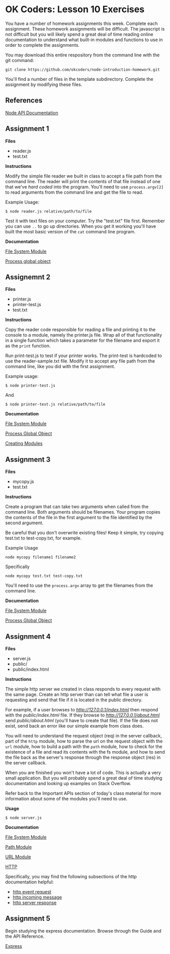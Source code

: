 OK Coders: Lesson 10 Exercises
==============================

You have a number of homework assignments this week. Complete each assignment. These homework assignments will be difficult. The javascript is not difficult but you will likely spend a great deal of time reading online documentation to understand what built-in modules and functions to use in order to complete the assignments.

You may download this entire respository from the command line with the git command:

	git clone https://github.com/okcoders/node-introduction-homework.git

You'll find a number of files in the template subdirectory. Complete the assignment by modifying these files.

## References

[Node API Documentation](http://nodejs.org/api/)

## Assignment 1

**Files**

- reader.js
- test.txt

**Instructions**

Modify the simple file reader we built in class to accept a file path from the command line. The reader will print the contents of that file instead of one that we've *hard coded* into the program. You'll need to use `process.argv[2]` to read arguments from the command line and get the file to read.

Example Usage:

	$ node reader.js relative/path/to/file

Test it with text files on your computer. Try the "test.txt" file first. Remember you can use `..` to go up directories. When you get it working you'll have built the most basic version of the `cat` command line program.

**Documentation**

[File System Module](http://nodejs.org/api/fs.html)

[Process global object](http://nodejs.org/api/process.html)

## Assignemnt 2

**Files**

- printer.js
- printer-test.js
- test.txt

**Instructions**

Copy the reader code responsible for reading a file and printing it to the console to a module, namely the printer.js file. Wrap all of that functionality in a single function which takes a parameter for the filename and export it as the `print` function.

Run print-test.js to test if your printer works. The print-test is hardcoded to use the reader-sample.txt file. Modify it to accept any file path from the command line, like you did with the first assignment.

Example usage:

	$ node printer-test.js

And
	
	$ node printer-test.js relative/path/to/file

**Documentation**

[File System Module](http://nodejs.org/api/fs.html)

[Process Global Object](http://nodejs.org/api/process.html)

[Creating Modules](http://nodejs.org/api/modules.html)

## Assignment 3

**Files**

- mycopy.js
- test.txt

**Instructions**

Create a program that can take two arguments when called from the command line. Both arguments should be filenames. Your program copies the contents of the file in the first argument to the file identified by the second argument.

Be careful that you don't overwrite existing files! Keep it simple, try copying test.txt to test-copy.txt, for example.

Example Usage

	node mycopy filename1 filename2

Specifically

	node mycopy test.txt test-copy.txt

You'll need to use the `process.argv` array to get the filenames from the command line.

**Documentation**

[File System Module](http://nodejs.org/api/fs.html)

[Process Global Object](http://nodejs.org/api/process.html)

## Assignment 4

**Files**

- server.js
- public/
- public/index.html

**Instructions**

The simple http server we created in class responds to every request with the same page. Create an http server than can tell what file a user is requesting and send that file if it is located in the public directory.

For example, if a user browses to *http://127.0.0.1/index.html* then respond with the *public/index.html* file. If they browse to *http://127.0.0.1/about.html* send *public/about.html* (you'll have to create that file). If the file does not exist, send back an error like our simple example from class does.

You will need to understand the request object (req) in the server callback, part of the `http` module, how to parse the url on the request object with the `url` module, how to build a path with the `path` module, how to check for the existence of a file and read its contents with the fs module, and how to send the file back as the server's response through the response object (res) in the server callback.

When you are finished you won't have a lot of code. This is actually a very small application. But you will probably spend a great deal of time studying documentation and looking up examples on Stack Overflow.

Refer back to the Important APIs section of today's class material for more information about some of the modules you'll need to use.

**Usage**

	$ node server.js

**Documentation**

[File System Module](http://nodejs.org/api/fs.html)

[Path Module](http://nodejs.org/api/path.html)

[URL Module](http://nodejs.org/api/url.html)

[HTTP](http://nodejs.org/api/http.html)

Specifically, you may find the following subsections of the http documentation helpful:

- [http event request](http://nodejs.org/api/http.html#http_event_request)
- [http incoming message](http://nodejs.org/api/http.html#http_http_incomingmessage)
- [http server response](http://nodejs.org/api/http.html#http_class_http_serverresponse)

## Assignment 5

Begin studying the express documentation. Browse through the Guide and the API Reference.

[Express](http://expressjs.com/)